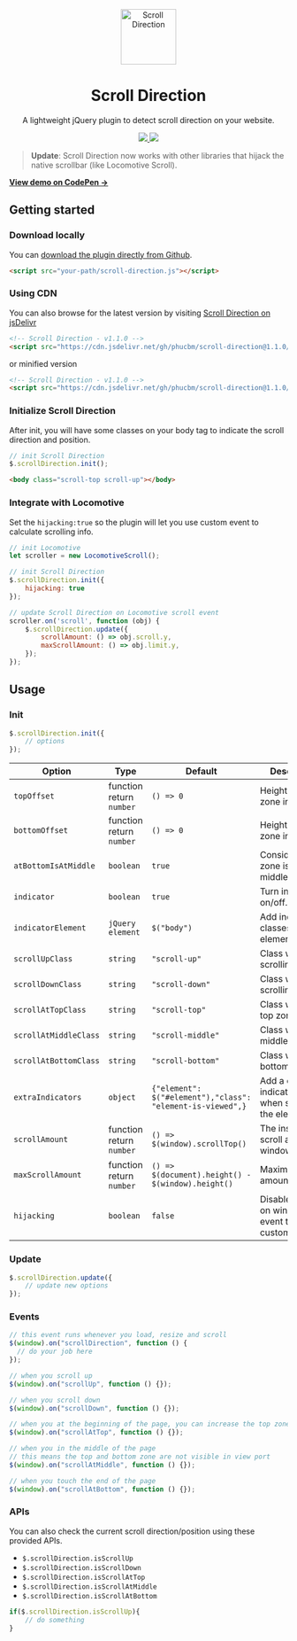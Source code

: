 <div align="center">
 <img width="100px" src="https://raw.githubusercontent.com/phucbm/aberto/master/logo.svg" align="center" alt="Scroll Direction" />
 <h1 align="center">Scroll Direction</h1>
 <p align="center">A lightweight jQuery plugin to detect scroll direction on your website. </p>
</div>

<div align="center">
   <a href="https://jekyllrb.com/">
   <img src="https://img.shields.io/badge/Stable-v1.1.0-0088ff">
   </a>
    <a href="https://www.jsdelivr.com/package/gh/phucbm/scroll-direction">
   <img src="https://data.jsdelivr.com/v1/package/gh/phucbm/scroll-direction/badge">
   </a>
 </div>

> **Update**: Scroll Direction now works with other libraries that hijack the native scrollbar (like Locomotive Scroll).

**[View demo on CodePen &rarr;](https://codepen.io/phucbui/pen/yLaeqBw)**

## Getting started

### Download locally

You can [download the plugin directly from Github](https://raw.githubusercontent.com/phucbm/scroll-direction/main/scroll-direction.js).

```html
<script src="your-path/scroll-direction.js"></script>
```

### Using CDN

You can also browse for the latest version by visiting [Scroll Direction on jsDelivr](https://cdn.jsdelivr.net/gh/phucbm/scroll-direction/)

```html
<!-- Scroll Direction - v1.1.0 -->
<script src="https://cdn.jsdelivr.net/gh/phucbm/scroll-direction@1.1.0/scroll-direction.js"></script>
```

or minified version

```html
<!-- Scroll Direction - v1.1.0 -->
<script src="https://cdn.jsdelivr.net/gh/phucbm/scroll-direction@1.1.0/scroll-direction.min.js"></script>
```

### Initialize Scroll Direction

After init, you will have some classes on your body tag to indicate the scroll direction and position.

```js
// init Scroll Direction
$.scrollDirection.init();
```

```html
<body class="scroll-top scroll-up"></body>
```

### Integrate with Locomotive

Set the `hijacking:true` so the plugin will let you use custom event to calculate scrolling info.

```js
// init Locomotive
let scroller = new LocomotiveScroll();

// init Scroll Direction
$.scrollDirection.init({
    hijacking: true
});

// update Scroll Direction on Locomotive scroll event
scroller.on('scroll', function (obj) {
    $.scrollDirection.update({
        scrollAmount: () => obj.scroll.y,
        maxScrollAmount: () => obj.limit.y,
    });
});
```

## Usage

### Init

```js
$.scrollDirection.init({
    // options
});
```

|Option|Type|Default|Description|
|---|---|---|---|
|`topOffset`|function return `number`|`() => 0`|Height of top zone in pixel.|
|`bottomOffset`|function return `number`|`() => 0`|Height of bottom zone in pixel.|
|`atBottomIsAtMiddle`|`boolean`|`true`|Consider bottom zone is also middle zone.|
|`indicator`|`boolean`|`true`|Turn indicator on/off.|
|`indicatorElement`|`jQuery element`|`$("body")`|Add indicator classes to this element.|
|`scrollUpClass`|`string`|`"scroll-up"`|Class when scrolling up.|
|`scrollDownClass`|`string`|`"scroll-down"`|Class when scrolling down.|
|`scrollAtTopClass`|`string`|`"scroll-top"`|Class when at top zone.|
|`scrollAtMiddleClass`|`string`|`"scroll-middle"`|Class when at middle zone.|
|`scrollAtBottomClass`|`string`|`"scroll-bottom"`|Class when at bottom zone.|
|`extraIndicators`|`object`|`{"element": $("#element"),"class": "element-is-viewed",}`|Add a class to indicatorElement when scroll pass the element|
|`scrollAmount`|function return `number`|`() => $(window).scrollTop()`|The instance scroll amount of window.|
|`maxScrollAmount`|function return `number`|`() => $(document).height() - $(window).height()`|Maximum scroll amount.|
|`hijacking`|`boolean`|`false`|Disable update on window scroll event to use custom event.|

### Update

```js
$.scrollDirection.update({
    // update new options
});
```

### Events

```js
// this event runs whenever you load, resize and scroll
$(window).on("scrollDirection", function () {
  // do your job here
});

// when you scroll up
$(window).on("scrollUp", function () {});

// when you scroll down
$(window).on("scrollDown", function () {});

// when you at the beginning of the page, you can increase the top zone using topOffset
$(window).on("scrollAtTop", function () {});

// when you in the middle of the page 
// this means the top and bottom zone are not visible in view port
$(window).on("scrollAtMiddle", function () {});

// when you touch the end of the page
$(window).on("scrollAtBottom", function () {});
```

### APIs

You can also check the current scroll direction/position using these provided APIs.

- `$.scrollDirection.isScrollUp`
- `$.scrollDirection.isScrollDown`
- `$.scrollDirection.isScrollAtTop`
- `$.scrollDirection.isScrollAtMiddle`
- `$.scrollDirection.isScrollAtBottom`

```js
if($.scrollDirection.isScrollUp){
    // do something
}
```
